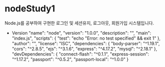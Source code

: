 # nodeStudy1
Node.js를 공부하여 구현한 로그인 및 세션유지, 로그아웃, 회원가입 시스템입니다.


- Version
  "name": "node",
  "version": "1.0.0",
  "description": "",
  "main": "index.js",
  "scripts": {
    "test": "echo \"Error: no test specified\" && exit 1"
  },
  "author": "",
  "license": "ISC",
  "dependencies": {
    "body-parser": "^1.19.1",
    "cors": "^2.8.5",
    "ejs": "^3.1.6",
    "express": "^4.17.2",
    "mysql": "^2.18.1"
  },
  "devDependencies": {
    "connect-flash": "^0.1.1",
    "express-session": "^1.17.2",
    "passport": "^0.5.2",
    "passport-local": "^1.0.0"
  }

